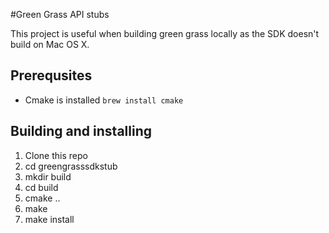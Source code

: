 #Green Grass API stubs

This project is useful when building green grass locally as the SDK doesn't build on Mac OS X. 

## Prerequsites
* Cmake is installed ```brew install cmake```

## Building and installing
1. Clone this repo
2. cd greengrasssdkstub
3. mkdir build
4. cd build
5. cmake ..
6. make
7. make install